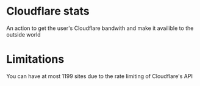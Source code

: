 # Cloudflare stats
 An action to get the user's Cloudflare bandwith and make it availible to the outside world

# Limitations
You can have at most 1199 sites due to the rate limiting of Cloudflare's API